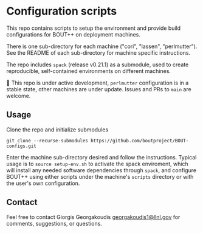 # Configuration scripts

This repo contains scripts to setup the environment and provide build 
configurations for BOUT++ on deployment machines.

There is one sub-directory for each machine ("cori", "lassen", "perlmutter").
See the README of each sub-directory for machine specific instructions.

The repo includes `spack` (release v0.21.1) as a submodule, used to create
reproducible, self-contained environments on different machines.

:construction: This repo is under active development, `perlmutter` configuration
is in a stable state, other machines are under update.
Issues and PRs to `main` are welcome.

## Usage

Clone the repo and initialize submodules
```
git clone --recurse-submodules https://github.com/boutproject/BOUT-configs.git
```

Enter the machine sub-directory desired and follow the instructions.
Typical usage is to `source setup-env.sh` to activate the spack enviroment,
which will install any needed software dependencies through `spack`, and
configure BOUT++ using either scripts under the machine's `scripts` directory
or with the user's own configuration.

## Contact

Feel free to contact Giorgis Georgakoudis <georgakoudis1@llnl.gov> for comments,
suggestions, or questions.
